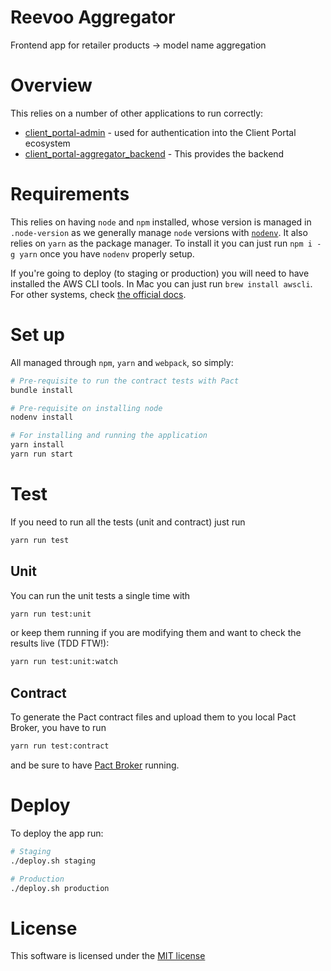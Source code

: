 # Reevoo Aggregator

Frontend app for retailer products -> model name aggregation

# Overview

This relies on a number of other applications to run correctly:

* [client_portal-admin](https://github.com/reevoo/client_portal-admin) - used for authentication into the Client Portal ecosystem
* [client_portal-aggregator_backend](https://github.com/reevoo/client_portal-aggregator/tree/master/backend) - This provides the backend

# Requirements

This relies on having `node` and `npm` installed, whose version is managed in `.node-version` as we generally manage `node` versions with [`nodenv`](https://github.com/nodenv/nodenv). It also relies on `yarn` as the package manager. To install it you can just run `npm i -g yarn` once you have `nodenv` properly setup.

If you're going to deploy (to staging or production) you will need to have installed the AWS CLI tools. In Mac you can just run `brew install awscli`. For other systems, check [the official docs](https://aws.amazon.com/cli/).

# Set up

All managed through `npm`, `yarn` and `webpack`, so simply:

```bash
# Pre-requisite to run the contract tests with Pact
bundle install

# Pre-requisite on installing node
nodenv install

# For installing and running the application
yarn install
yarn run start
```

# Test

If you need to run all the tests (unit and contract) just run

```bash
yarn run test
```

## Unit

You can run the unit tests a single time with

```bash
yarn run test:unit
```

or keep them running if you are modifying them and want to check the results live (TDD FTW!):

```bash
yarn run test:unit:watch
```

## Contract

To generate the Pact contract files and upload them to you local Pact Broker, you have to run

```bash
yarn run test:contract
```

and be sure to have [Pact Broker](https://github.com/reevoo/pact_broker) running.

# Deploy

To deploy the app run:

```bash
# Staging
./deploy.sh staging

# Production
./deploy.sh production
```

# License

This software is licensed under the [MIT license](https://opensource.org/licenses/MIT)
